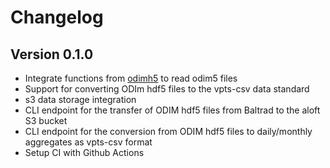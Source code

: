 # Changelog

## Version 0.1.0

- Integrate functions from [odimh5](https://pypi.org/project/odimh5) to read odim5 files
- Support for converting ODIm hdf5 files to the vpts-csv data standard
- s3 data storage integration
- CLI endpoint for the transfer of ODIM hdf5 files from Baltrad to the aloft S3 bucket
- CLI endpoint for the conversion from ODIM hdf5 files to daily/monthly aggregates as vpts-csv format
- Setup CI with Github Actions
